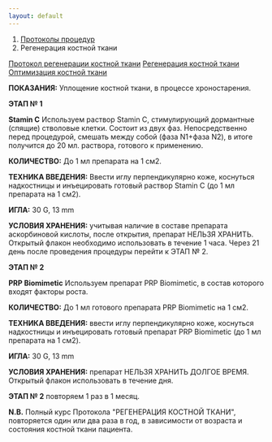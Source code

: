 ```yaml
---
layout: default
---
```


<nav aria-label="breadcrumb">
  <ol class="breadcrumb">
    <li class="breadcrumb-item"><a href="./">Протоколы процедур</a></li>
    <li class="breadcrumb-item active" aria-current="page">Регенерация костной ткани</li>
  </ol>
</nav>
<div class="list-group">
  <a href="https://disk.yandex.ru/i/KgIwVTo4n_JHjw" class="list-group-item list-group-item-action" aria-current="true"><i class="bi bi-film"></i> Протокол регенерации костной ткани</a>
    <a href="https://disk.yandex.ru/i/AcHVn8sEHPQwQQ" class="list-group-item list-group-item-action" aria-current="true"><i class="bi bi-film"></i> Регенерация костной ткани</a>
      <a href="https://disk.yandex.ru/i/7jSyPPxM5lxK-w" class="list-group-item list-group-item-action" aria-current="true"><i class="bi bi-film"></i> Оптимизация костной ткани</a>
</div>

**ПОКАЗАНИЯ:**
Уплощение костной ткани, в процессе хроностарения.

**ЭТАП № 1**

**Stamin C**
Используем раствор Stamin C, стимулирующий дормантные (спящие) стволовые клетки. Состоит из двух фаз. Непосредственно перед процедурой, смешать между собой (фаза N1+фаза N2), в итоге получится до 20 мл. раствора, готового к применению.

**КОЛИЧЕСТВО:**
До 1 мл препарата на 1 см2.

**ТЕХНИКА ВВЕДЕНИЯ:**
Ввести иглу перпендикулярно коже, коснуться надкостницы и инъецировать готовый раствор Stamin C (до 1 мл препарата на 1 см2).

**ИГЛА:**
30 G, 13 mm

**УСЛОВИЯ ХРАНЕНИЯ:**
учитывая наличие в составе препарата аскорбиновой кислоты, после открытия, препарат НЕЛЬЗЯ ХРАНИТЬ. Открытый флакон необходимо использовать в течение 1 часа. Через 21 день после проведения процедуры перейти к ЭТАП № 2.

**ЭТАП № 2**

**PRP Biomimetic**
Используем препарат PRP Biomimetic, в состав которого входят факторы роста.

**КОЛИЧЕСТВО:**
До 1 мл готового препарата PRP Biomimetic на 1 см2.

**ТЕХНИКА ВВЕДЕНИЯ:**
ввести иглу перпендикулярно коже, коснуться надкостницы и инъецировать готовый препарат PRP Biomimetic (до 1 мл препарата на 1 см2).

**ИГЛА:**
30 G, 13 mm

**УСЛОВИЯ ХРАНЕНИЯ:**
препарат НЕЛЬЗЯ ХРАНИТЬ ДОЛГОЕ ВРЕМЯ. Открытый флакон использовать в течение дня.

**ЭТАП № 2** повторяем 1 раз в 1 месяц.

**N.B.** Полный курс Протокола "РЕГЕНЕРАЦИЯ КОСТНОЙ ТКАНИ", повторяется один или два раза в год, в зависимости от возраста и состояния костной ткани пациента.
